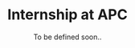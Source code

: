 ---
layout: page
title: Internship at APC
permalink: jobs/internship-apc/
subtitle: To be defined soon..
---